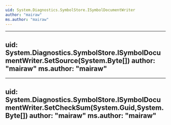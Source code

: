 ```yaml
---
uid: System.Diagnostics.SymbolStore.ISymbolDocumentWriter
author: "mairaw"
ms.author: "mairaw"
---
```


---
uid: System.Diagnostics.SymbolStore.ISymbolDocumentWriter.SetSource(System.Byte[])
author: "mairaw"
ms.author: "mairaw"
---

---
uid: System.Diagnostics.SymbolStore.ISymbolDocumentWriter.SetCheckSum(System.Guid,System.Byte[])
author: "mairaw"
ms.author: "mairaw"
---
